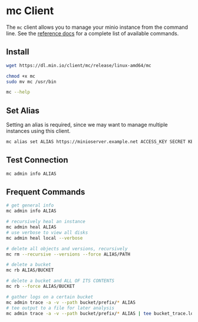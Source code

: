 # mc Client

The `mc` client allows you to manage your minio instance from the command line. See the [reference docs](https://min.io/docs/minio/linux/reference/minio-mc.html) for a complete list of available commands.

## Install

```bash
wget https://dl.min.io/client/mc/release/linux-amd64/mc

chmod +x mc
sudo mv mc /usr/bin

mc --help
```

## Set Alias

Setting an alias is required, since we may want to manage multiple instances using this client.

```bash
mc alias set ALIAS https://minioserver.example.net ACCESS_KEY SECRET KEY
```

## Test Connection

```bash
mc admin info ALIAS
```

## Frequent Commands

```bash
# get general info
mc admin info ALIAS

# recursively heal an instance
mc admin heal ALIAS
# use verbose to view all disks 
mc admin heal local --verbose

# delete all objects and versions, recursively
mc rm --recursive --versions --force ALIAS/PATH

# delete a bucket
mc rb ALIAS/BUCKET

# delete a bucket and ALL OF ITS CONTENTS
mc rb --force ALIAS/BUCKET

# gather logs on a certain bucket
mc admin trace -a -v --path bucket/prefix/* ALIAS
# tee output to a file for later analysis
mc admin trace -a -v --path bucket/prefix/* ALIAS | tee bucket_trace.log
```
